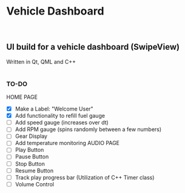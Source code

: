 # Vehicle Dashboard
</br>

## UI build for a vehicle dashboard (SwipeView)

Written in Qt, QML and C++
</br>
</br>

### TO-DO
HOME PAGE
- [X] Make a Label: "Welcome User"
- [X] Add functionality to refill fuel gauge
- [ ] Add speed gauge  (increases over dt)
- [ ] Add RPM gauge  (spins randomly between a few numbers)
- [ ] Gear Display
- [ ] Add temperature monitoring
AUDIO PAGE
- [ ] Play Button
- [ ] Pause Button
- [ ] Stop Button
- [ ] Resume Button
- [ ] Track play progress bar (Utilization of C++ Timer class)
- [ ] Volume Control

